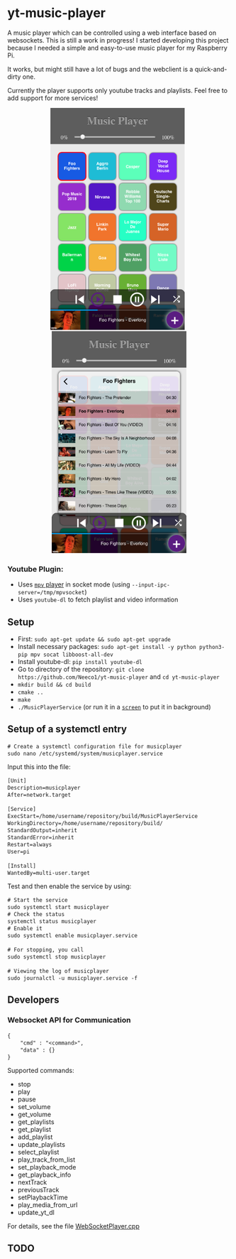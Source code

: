 # yt-music-player

A music player which can be controlled using a web interface based on websockets. This is still a work in progress!
I started developing this project because I needed a simple and easy-to-use music player for my Raspberry Pi.

It works, but might still have a lot of bugs and the webclient is a quick-and-dirty one.

Currently the player supports only youtube tracks and playlists. Feel free to add support for more services!
<p align="center">
<img src="./doc/img/img1.png" alt="Screenshot 1" height="500" />&nbsp;&nbsp;<img src="./doc/img/img2.png" alt="Screenshot 2" height="500"/>
</p>

### Youtube Plugin:
- Uses [`mpv` player](https://mpv.io) in socket mode (using `--input-ipc-server=/tmp/mpvsocket`)
- Uses `youtube-dl` to fetch playlist and video information

## Setup
- First: ``sudo apt-get update && sudo apt-get upgrade``
- Install necessary packages: ``sudo apt-get install -y python python3-pip mpv socat libboost-all-dev``
- Install youtube-dl: ``pip install youtube-dl``
- Go to directory of the repository: ``git clone https://github.com/Neeco1/yt-music-player`` and ``cd yt-music-player``
- ``mkdir build && cd build``
- ``cmake ..``
- ``make``
- ``./MusicPlayerService`` (or run it in a [`screen`](https://wiki.ubuntuusers.de/Screen/) to put it in background)

## Setup of a systemctl entry

```
# Create a systemctl configuration file for musicplayer
sudo nano /etc/systemd/system/musicplayer.service
```

Input this into the file:
```
[Unit]
Description=musicplayer
After=network.target

[Service]
ExecStart=/home/username/repository/build/MusicPlayerService
WorkingDirectory=/home/username/repository/build/
StandardOutput=inherit
StandardError=inherit
Restart=always
User=pi

[Install]
WantedBy=multi-user.target
```

Test and then enable the service by using:
```
# Start the service
sudo systemctl start musicplayer
# Check the status
systemctl status musicplayer
# Enable it
sudo systemctl enable musicplayer.service

# For stopping, you call
sudo systemctl stop musicplayer

# Viewing the log of musicplayer
sudo journalctl -u musicplayer.service -f
```

## Developers

### Websocket API for Communication

```
{
    "cmd" : "<command>",
    "data" : {}
}
```

Supported commands:
* stop
* play
* pause
* set_volume
* get_volume
* get_playlists
* get_playlist
* add_playlist
* update_playlists
* select_playlist
* play_track_from_list
* set_playback_mode
* get_playback_info
* nextTrack
* previousTrack
* setPlaybackTime
* play_media_from_url
* update_yt_dl

For details, see the file [WebSocketPlayer.cpp](https://github.com/Neeco1/yt-music-player/blob/master/src/WebSocketPlayer.cpp)

## TODO

